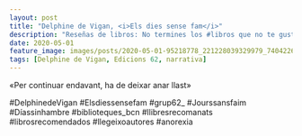 ```yaml
---
layout: post
title: "Delphine de Vigan, <i>Els dies sense fam</i>"
description: "Reseñas de libros: No termines los #libros que no te gustan. I els #llibres que t'agraden llegeix-los tants cops com calgui."
date: 2020-05-01
feature_image: images/posts/2020-05-01-95218778_221228039329979_7404226109479419389_n_17857128235926548.jpg
tags: [Delphine de Vigan, Edicions 62, narrativa]
---
```


«Per continuar endavant, ha de deixar anar llast»
<!--more-->

#DelphinedeVigan #Elsdiessensefam #grup62_ #Jourssansfaim #Díassinhambre #biblioteques_bcn #llibresrecomanats #librosrecomendados #llegeixoautores #anorexia


